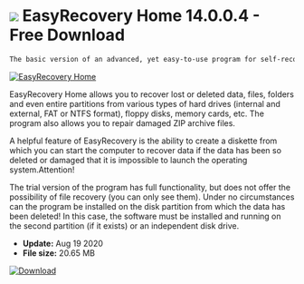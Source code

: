 # ![](https://cdn.softexe.net/static/icon/4/easyrecovery-home-9308.png) EasyRecovery Home 14.0.0.4 - Free Download

```sh
The basic version of an advanced, yet easy-to-use program for self-recovery of data, production specializing in this field of Kroll Ontrack.
```
[![EasyRecovery Home](https://gallery.dpcdn.pl/imgc/Tools/6/g_-_420x350_1.5_-_x20121127120856_00.png)](https://softexe.net/win/disks-files/data-recovery/easyrecovery-home:acRh.html)

EasyRecovery Home allows you to recover lost or deleted data, files, folders and even entire partitions from various types of hard drives (internal and external, FAT or NTFS format), floppy disks, memory cards, etc. The program also allows you to repair damaged ZIP archive files.
 
 A helpful feature of EasyRecovery is the ability to create a diskette from which you can start the computer to recover data if the data has been so deleted or damaged that it is impossible to launch the operating system.Attention!
 
 The trial version of the program has full functionality, but does not offer the possibility of file recovery (you can only see them).
 Under no circumstances can the program be installed on the disk partition from which the data has been deleted! In this case, the software must be installed and running on the second partition (if it exists) or an independent disk drive.


- **Update:** Aug 19 2020
- **File size:** 20.65 MB

[![Download](https://cdn.softexe.net/static/img/download.png)](https://softexe.net/win/disks-files/data-recovery/easyrecovery-home:acRh.html)

